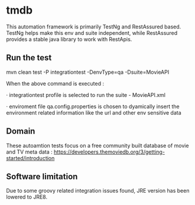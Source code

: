 # tmdb
This automation framework is primarily TestNg and RestAssured based. TestNg helps make this env and suite independent, while RestAssured provides a stable java library to work with RestApis.

## Run the test 
mvn clean test  -P integrationtest -DenvType=qa -Dsuite=MovieAPI

When the above command is executed :

· integrationtest profile is selected to run the suite - MovieAPI.xml

· enviroment file qa.config.properties is chosen to dyamically insert the environment related information like the url and other env sensitive data

## Domain
These autoamtion tests focus on a free community built database of movie and TV meta data : https://developers.themoviedb.org/3/getting-started/introduction

## Software limitation
Due to some groovy related integration issues found, JRE version has been lowered to JRE8.
